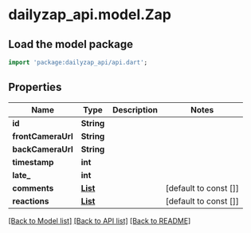 # dailyzap_api.model.Zap

## Load the model package
```dart
import 'package:dailyzap_api/api.dart';
```

## Properties
Name | Type | Description | Notes
------------ | ------------- | ------------- | -------------
**id** | **String** |  | 
**frontCameraUrl** | **String** |  | 
**backCameraUrl** | **String** |  | 
**timestamp** | **int** |  | 
**late_** | **int** |  | 
**comments** | [**List<Comment>**](Comment.md) |  | [default to const []]
**reactions** | [**List<Reaction>**](Reaction.md) |  | [default to const []]

[[Back to Model list]](../README.md#documentation-for-models) [[Back to API list]](../README.md#documentation-for-api-endpoints) [[Back to README]](../README.md)


